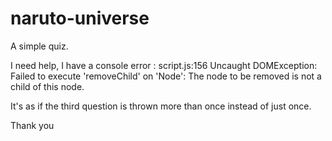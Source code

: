 # naruto-universe
A simple quiz.

I need help, I have a console error : script.js:156 Uncaught DOMException: Failed to execute 'removeChild' on 'Node': The node to be removed is not a child of this node.

It's as if the third question is thrown more than once instead of just once.

Thank you
